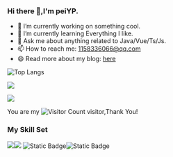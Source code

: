 ### Hi there 👋,I'm peiYP.

- 🔭 I’m currently working on something cool.
- 🌱 I’m currently learning Everything I like.
- 💬 Ask me about anything related to Java/Vue/Ts/Js.
- 📫 How to reach me: 1158336066@qq.com
- 😄 Read more about my blog: [here](https://blog.csdn.net/qq_44231797?spm=1000.2115.3001.5343)

![Top Langs](https://github-readme-stats.vercel.app/api/top-langs/?username=change-everything&layout=compact&theme=tokyonight)

![](https://github-readme-stats.vercel.app/api?username=change-everything&show_icons=true&theme=transparent)

![](https://github-readme-activity-graph.cyclic.app/graph?username=change-everything&theme=dracula)

You are my ![Visitor Count](https://profile-counter.glitch.me/change-everything/count.svg) visitor,Thank You!

### My Skill Set

![](https://img.shields.io/badge/Java-ED8B00?style=for-the-badge&logo=openjdk&logoColor=white)![](https://img.shields.io/badge/TypeScript-007ACC?style=for-the-badge&logo=typescript&logoColor=white)
![Static Badge](https://img.shields.io/badge/vue-2-green)![Static Badge](https://img.shields.io/badge/vue-3-green)





